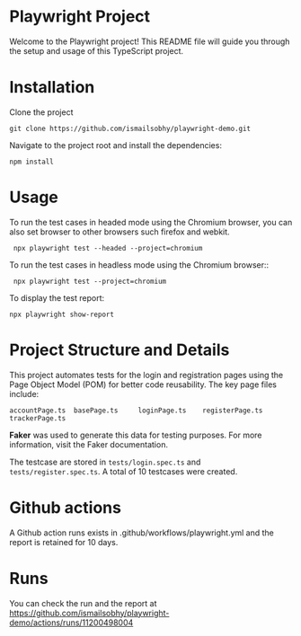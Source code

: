 # Playwright Project

Welcome to the Playwright project! This README file will guide you through the setup and usage of this TypeScript project.

# Installation

Clone the project

```
git clone https://github.com/ismailsobhy/playwright-demo.git
```

Navigate to the project root and install the dependencies:

```
npm install
```

# Usage

To run the test cases in headed mode using the Chromium browser, you can also set browser to other browsers such firefox and webkit.

```
 npx playwright test --headed --project=chromium
```

To run the test cases in headless mode using the Chromium browser::

```
 npx playwright test --project=chromium
```

To display the test report:

```
npx playwright show-report
```

# Project Structure and Details

This project automates tests for the login and registration pages using the Page Object Model (POM) for better code reusability. The key page files include:

```
accountPage.ts  basePage.ts     loginPage.ts    registerPage.ts trackerPage.ts
```

**Faker** was used to generate this data for testing purposes. For more information, visit the Faker documentation.

The testcase are stored in `tests/login.spec.ts` and `tests/register.spec.ts`. A total of 10 testcases were created.

# Github actions

A Github action runs exists in .github/workflows/playwright.yml and the report is retained for 10 days.

# Runs

You can check the run and the report at https://github.com/ismailsobhy/playwright-demo/actions/runs/11200498004
